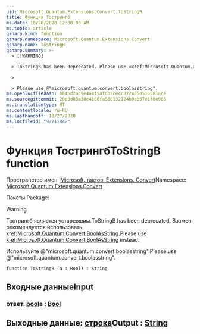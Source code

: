 ```yaml
---
uid: Microsoft.Quantum.Extensions.Convert.ToStringB
title: Функция Тострингб
ms.date: 10/26/2020 12:00:00 AM
ms.topic: article
qsharp.kind: function
qsharp.namespace: Microsoft.Quantum.Extensions.Convert
qsharp.name: ToStringB
qsharp.summary: >-
  > [!WARNING]

  > ToStringB has been deprecated. Please use <xref:Microsoft.Quantum.Convert.BoolAsString> instead.

  >

  > Please use @"microsoft.quantum.convert.boolasstring".
ms.openlocfilehash: b845d2ac9e4a4f5afdb2ce4c8724053515581ace
ms.sourcegitcommit: 29e0d88a30e4166fa580132124b0eb57e1f0e986
ms.translationtype: MT
ms.contentlocale: ru-RU
ms.lasthandoff: 10/27/2020
ms.locfileid: "92711842"
---
```

# <a name="tostringb-function"></a><span data-ttu-id="d86f3-102">Функция Тострингб</span><span class="sxs-lookup"><span data-stu-id="d86f3-102">ToStringB function</span></span>

<span data-ttu-id="d86f3-103">Пространство имен: [Microsoft. тактов. Extensions. Convert](xref:Microsoft.Quantum.Extensions.Convert)</span><span class="sxs-lookup"><span data-stu-id="d86f3-103">Namespace: [Microsoft.Quantum.Extensions.Convert](xref:Microsoft.Quantum.Extensions.Convert)</span></span>

<span data-ttu-id="d86f3-104">Пакеты [](https://nuget.org/packages/)</span><span class="sxs-lookup"><span data-stu-id="d86f3-104">Package: [](https://nuget.org/packages/)</span></span>


> [!WARNING]
> <span data-ttu-id="d86f3-105">Тострингб является устаревшим.</span><span class="sxs-lookup"><span data-stu-id="d86f3-105">ToStringB has been deprecated.</span></span> <span data-ttu-id="d86f3-106">Взамен рекомендуется использовать <xref:Microsoft.Quantum.Convert.BoolAsString>.</span><span class="sxs-lookup"><span data-stu-id="d86f3-106">Please use <xref:Microsoft.Quantum.Convert.BoolAsString> instead.</span></span>
>
> <span data-ttu-id="d86f3-107">Используйте @"microsoft.quantum.convert.boolasstring".</span><span class="sxs-lookup"><span data-stu-id="d86f3-107">Please use @"microsoft.quantum.convert.boolasstring".</span></span>



```qsharp
function ToStringB (a : Bool) : String
```


## <a name="input"></a><span data-ttu-id="d86f3-108">Входные данные</span><span class="sxs-lookup"><span data-stu-id="d86f3-108">Input</span></span>

### <a name="a--bool"></a><span data-ttu-id="d86f3-109">ответ. [bool](xref:microsoft.quantum.lang-ref.bool)</span><span class="sxs-lookup"><span data-stu-id="d86f3-109">a : [Bool](xref:microsoft.quantum.lang-ref.bool)</span></span>





## <a name="output--string"></a><span data-ttu-id="d86f3-110">Выходные данные: [строка](xref:microsoft.quantum.lang-ref.string)</span><span class="sxs-lookup"><span data-stu-id="d86f3-110">Output : [String](xref:microsoft.quantum.lang-ref.string)</span></span>

